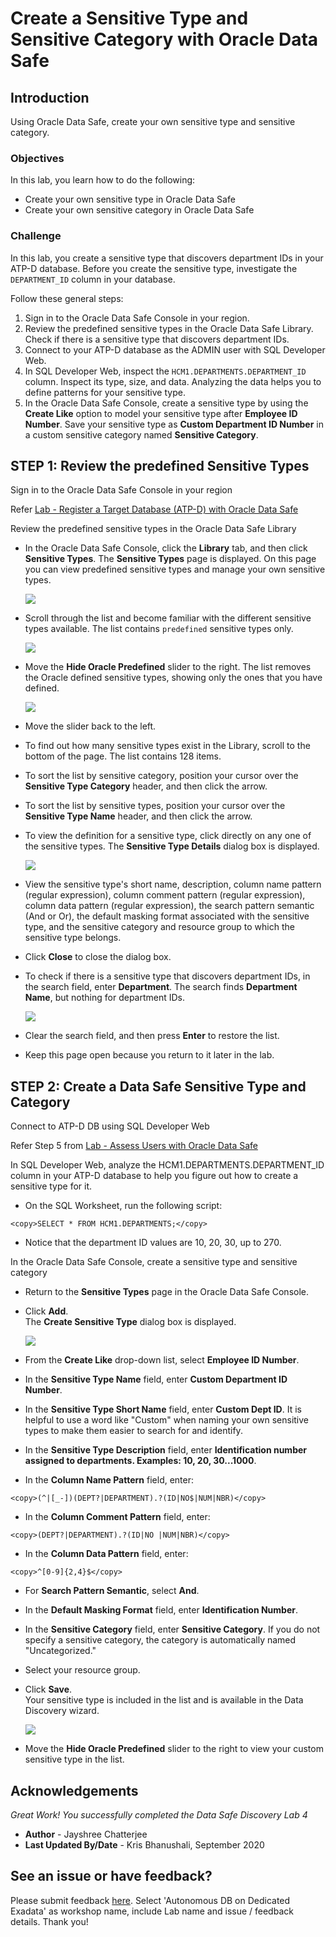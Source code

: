 # Create a Sensitive Type and Sensitive Category with Oracle Data Safe
## Introduction
Using Oracle Data Safe, create your own sensitive type and sensitive category.

### Objectives
In this lab, you learn how to do the following:
  - Create your own sensitive type in Oracle Data Safe
  - Create your own sensitive category in Oracle Data Safe

### Challenge
In this lab, you create a sensitive type that discovers department IDs in your ATP-D database. Before you create the sensitive type, investigate the `DEPARTMENT_ID` column in your database.

Follow these general steps:
1. Sign in to the Oracle Data Safe Console in your region.
2. Review the predefined sensitive types in the Oracle Data Safe Library. Check if there is a sensitive type that discovers department IDs.
3. Connect to your ATP-D database as the ADMIN user with SQL Developer Web.
4. In SQL Developer Web, inspect the `HCM1.DEPARTMENTS.DEPARTMENT_ID` column. Inspect its type, size, and data. Analyzing the data helps you to define patterns for your sensitive type.
5. In the Oracle Data Safe Console, create a sensitive type by using the **Create Like** option to model your sensitive type after **Employee ID Number**. Save your sensitive type as **Custom Department ID Number** in a custom sensitive category named **Sensitive Category**.

## STEP 1: Review the predefined Sensitive Types

Sign in to the Oracle Data Safe Console in your region

Refer [Lab - Register a Target Database (ATP-D) with Oracle Data Safe](https://github.com/labmaterial/adbguides-dev/blob/master/adb-datasafe/Register%20a%20Target%20Database.md)

Review the predefined sensitive types in the Oracle Data Safe Library

- In the Oracle Data Safe Console, click the **Library** tab, and then click **Sensitive Types**. The **Sensitive Types** page is displayed. On this page you can view predefined sensitive types and manage your own sensitive types.

   ![](./images/Img55.png " ")

- Scroll through the list and become familiar with the different sensitive types available. The list contains `predefined` sensitive types only.

   ![](./images/Img56.png " ")

- Move the **Hide Oracle Predefined** slider to the right. The list removes the Oracle defined sensitive types, showing only the ones that you have defined.

   ![](./images/Img57.png " ")

- Move the slider back to the left.
- To find out how many sensitive types exist in the Library, scroll to the bottom of the page. The list contains 128 items.
- To sort the list by sensitive category, position your cursor over the **Sensitive Type Category** header, and then click the arrow.
- To sort the list by sensitive types, position your cursor over the **Sensitive Type Name** header, and then click the arrow.
- To view the definition for a sensitive type, click directly on any one of the sensitive types. The **Sensitive Type Details** dialog box is displayed.

   ![](./images/Img58.png " ")
   
- View the sensitive type's short name, description, column name pattern (regular expression), column comment pattern (regular expression), column data pattern (regular expression), the search pattern semantic (And or Or), the default masking format associated with the sensitive type, and the sensitive category and resource group to which the sensitive type belongs.
- Click **Close** to close the dialog box.
- To check if there is a sensitive type that discovers department IDs, in the search field, enter **Department**. The search finds **Department Name**, but nothing for department IDs.

   ![](./images/Img59.png " ")

- Clear the search field, and then press **Enter** to restore the list.
- Keep this page open because you return to it later in the lab.

## STEP 2: Create a Data Safe Sensitive Type and Category

Connect to ATP-D DB using SQL Developer Web

Refer Step 5 from [Lab - Assess Users with Oracle Data Safe](https://github.com/labmaterial/adbguides-dev/blob/master/adb-datasafe/Assessment%20Lab%202.md)

In SQL Developer Web, analyze the HCM1.DEPARTMENTS.DEPARTMENT_ID column in your ATP-D database to help you figure out how to create a sensitive type for it.

- On the SQL Worksheet, run the following script:

```
<copy>SELECT * FROM HCM1.DEPARTMENTS;</copy>
```
- Notice that the department ID values are 10, 20, 30, up to 270.

In the Oracle Data Safe Console, create a sensitive type and sensitive category

- Return to the **Sensitive Types** page in the Oracle Data Safe Console.
- Click **Add**.<br>
The **Create Sensitive Type** dialog box is displayed.

   ![](./images/Img60.png " ")

- From the **Create Like** drop-down list, select **Employee ID Number**.
- In the **Sensitive Type Name** field, enter **<username> Custom Department ID Number**.
- In the **Sensitive Type Short Name** field, enter **Custom Dept ID**. It is helpful to use a word like "Custom" when naming your own sensitive types to make them easier to search for and identify.
- In the **Sensitive Type Description** field, enter **Identification number assigned to departments. Examples: 10, 20, 30...1000**.
- In the **Column Name Pattern** field, enter:

```
<copy>(^|[_-])(DEPT?|DEPARTMENT).?(ID|NO$|NUM|NBR)</copy>
```
- In the **Column Comment Pattern** field, enter:

```
<copy>(DEPT?|DEPARTMENT).?(ID|NO |NUM|NBR)</copy>
```
- In the **Column Data Pattern** field, enter:

```
<copy>^[0-9]{2,4}$</copy>
```
- For **Search Pattern Semantic**, select **And**.
- In the **Default Masking Format** field, enter **Identification Number**.
- In the **Sensitive Category** field, enter **<username> Sensitive Category**. If you do not specify a sensitive category, the category is automatically named "Uncategorized."
- Select your resource group.
- Click **Save**.<br>
Your sensitive type is included in the list and is available in the Data Discovery wizard.

   ![](./images/Img61.png " ")

- Move the **Hide Oracle Predefined** slider to the right to view your custom sensitive type in the list.

## Acknowledgements

*Great Work! You successfully completed the Data Safe Discovery Lab 4*

- **Author** - Jayshree Chatterjee
- **Last Updated By/Date** - Kris Bhanushali, September 2020


## See an issue or have feedback?  
Please submit feedback [here](https://apexapps.oracle.com/pls/apex/f?p=133:1:::::P1_FEEDBACK:1).   Select 'Autonomous DB on Dedicated Exadata' as workshop name, include Lab name and issue / feedback details. Thank you!